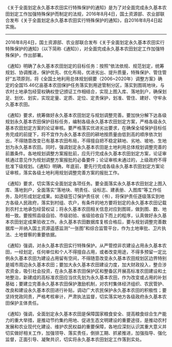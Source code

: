 《关于全面划定永久基本农田实行特殊保护的通知》是为了对全面完成永久基本农田划定工作加强特殊保护而制定的法规，2016年8月4日，国土资源部、农业部联合发布《关于全面划定永久基本农田实行特殊保护的通知》，自2016年8月4日起实施。
___
2016年8月4日，国土资源部、农业部联合发布《关于全面划定永久基本农田实行特殊保护的通知》（以下简称《通知》），对全面完成永久基本农田划定工作加强特殊保护，作出部署。

《通知》明确了永久基本农田划定的目标任务：按照“依法依规、规范划定，统筹规划、协调推进，保护优先、优化布局，优进劣出、提升质量，特殊保护、管住管好”五项原则，将《全国土地利用总体规划纲要（2006~2020年）调整方案》确定的全国15.46亿亩基本农田保护任务落实到用途管制分区，落实到图斑地块，与农村土地承包经营权确权登记颁证工作相结合，实现上图入库、落地到户，确保划足、划优、划实，实现定量、定质、定位、定责保护，划准、管住、建好、守牢永久基本农田。

《通知》要求，统筹做好永久基本农田划定与规划调整完善。要加快分解下达各级规划永久基本农田保护目标任务，编制各级永久基本农田划定方案，严格各级永久基本农田划定方案的论证审核。要严格落实优进劣出要求，在确保全域保护目标任务完成的前提下，将不宜作为永久基本农田的耕地按质量由低到高的顺序依次划出，不得随意改变已有基本农田布局，不得擅自把不稳定耕地、劣地、坡地、生地划为永久基本农田。同时，强调划定永久基本农田是土地利用总体规划调整完善的前置条件。各地规划调整方案报批前，应先行完成永久基本农田划定方案，论证审核通过意见作为规划调整方案报批的必备要件；论证审核未通过的，上级政府不得批准下级规划。《通知》明确，年底前，要先行完成各级永久基本农田划定方案论证审核，落实各级土地利用规划调整完善方案的报批工作。

《通知》要求，切实落实全面划定各项任务。要全面落实永久基本农田划定上图入库、落地到户，全面落实“落地块、明责任、设标志、建表册、入图库”等工作任务，及时形成划定成果。如逐级签订保护责任状（书），将保护责任逐级落实到地方各级人民政府，落实到村组、农户，有条件的地方要将划定的永久基本农田记载到农村土地承包经营权证；将永久基本农田相关信息对应到图斑，做到图、数、地相一致。要按照县级自验、市级初验、省级验收自下而上的程序，认真做好永久基本农田划定成果验收工作。永久基本农田数据库复核合格后，要与规划调整完善数据库一并纳入国土资源遥感监测“一张图”和综合监管平台，作为土地审批、卫片执法、土地督察的重要依据。

《通知》强调，对永久基本农田实行特殊保护。从严管控非农建设占用永久基本农田，一经划定，任何单位和个人不得擅自占用，或者改变用途，不得多预留一定比例永久基本农田为建设占用留有空间，不得随意改变永久基本农田规划区边界特别是城市周边永久基本农田；要加大永久基本农田建设力度，加大财政投入，整合涉农资金，吸引社会投资，在永久基本农田保护区和整备区开展高标准农田建设和土地整治，新建成的高标准农田应当优先划为永久基本农田，作为改变或占用的补划基础；要建立完善永久基本农田保护激励机制，对农村集体经济组织、农民管护、改良和建设永久基本农田进行补贴，调动广大农民保护永久基本农田的积极性；要坚持党政同责，严格考核审计，严肃执法监督，切实落实地方各级政府永久基本农田保护主体责任。

《通知》强调，全面划定永久基本农田是保障国家粮食安全、提高粮食综合生产能力的重大举措，是推动节约集约用地、促进生态文明建设的重要途径，是推动农村发展和农业现代化建设、维护农民权益的重要保障，各地应深刻认识其重大意义并切实做好相关工作，加强领导、落实责任，倒排工期、抓紧推进，加强指导、强化监督，正面引导、凝聚共识，切实将永久基本农田划定工作落到实处。